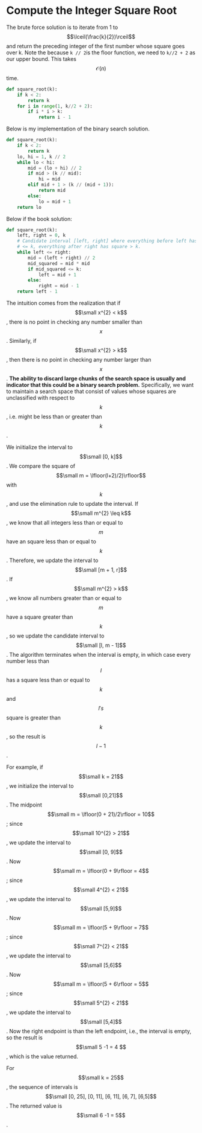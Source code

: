 # Compute the Integer Square Root

The brute force solution is to iterate from 1 to $$\lceil(\frac{k}{2})\rceil$$ and return the preceding integer of the first number whose square goes over k. Note the because `k // 2`is the floor function, we need to `k//2 + 2` as our upper bound. This takes $$\mathcal{O}(n)$$ time.

```py
def square_root(k):
    if k < 2:
        return k
    for i in range(1, k//2 + 2):
        if i * i > k:
            return i - 1
```

Below is my implementation of the binary search solution.

```py
def square_root(k):
    if k < 2:
        return k
    lo, hi = 1, k // 2
    while lo < hi:
        mid = (lo + hi) // 2
        if mid > (k // mid):
            hi = mid
        elif mid + 1 > (k // (mid + 1)):
            return mid
        else:
            lo = mid + 1
    return lo
```

Below if the book solution:

```py
def square_root(k):
    left, right = 0, k
    # Candidate interval [left, right] where everything before left has square
    # <= k, everything after right has square > k.
    while left <= right:
        mid = (left + right) // 2
        mid_squared = mid * mid
        if mid_squared <= k:
            left = mid + 1
        else:
            right = mid - 1
    return left - 1
```

The intuition comes from the realization that if $$\small x^{2} < k$$, there is no point in checking any number smaller than $$x$$. Similarly, if $$\small x^{2} > k$$, then there is no point in checking any number larger than $$x$$. **The ability to discard large chunks of the search space is usually and indicator that this could be a binary search problem.** Specifically, we want to maintain a search space that consist of values whose squares are unclassified with respect to $$k$$, i.e. might be less than or greater than $$k$$.

We iniitialize the interval to $$\small [0, k]$$. We compare the square of $$\small m = \lfloor(l+2)/2)\rfloor$$ with $$k$$, and use the elimination rule to update the interval. If $$\small m^{2} \leq k$$, we know that all integers less than or equal to $$m$$ have an square less than or equal to $$k$$. Therefore, we update the interval to $$\small [m + 1, r]$$. If $$\small m^{2} > k$$, we know all numbers greater than or equal to $$m$$ have a square greater than $$k$$, so we update the candidate interval to $$\small [l, m - 1]$$. The algorithm terminates when the interval is empty, in which case every number less than $$l$$ has a square less than or equal to $$k$$ and $$l's$$ square is greater than $$k$$, so the result is $$l - 1$$.

For example, if $$\small k = 21$$, we initialize the interval to $$\small [0,21]$$. The midpoint $$\small m = \lfloor(0 + 21)/2\rfloor = 10$$; since $$\small 10^{2} > 21$$, we update the interval to $$\small [0, 9]$$. Now $$\small m = \lfloor(0 + 9\rfloor = 4$$; since $$\small 4^{2} < 21$$, we update the interval to $$\small [5,9]$$. Now $$\small m = \lfloor(5 + 9\rfloor = 7$$; since $$\small 7^{2} < 21$$, we update the interval to $$\small [5,6]$$. Now $$\small m = \lfloor(5 + 6\rfloor = 5$$; since $$\small 5^{2} < 21$$, we update the interval to $$\small [5,4]$$. Now the right endpoint is than the left endpoint, i.e., the interval is empty, so the result is $$\small 5 -1 = 4 $$, which is the value returned. 

For $$\small k = 25$$, the sequence of intervals is $$\small [0, 25], [0, 11], [6, 11], [6, 7], [6,5]$$. The returned value is $$\small 6 -1 = 5$$.



